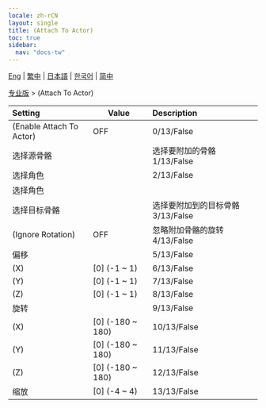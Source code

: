 ```yaml
---
locale: zh-rCN
layout: single
title: (Attach To Actor)
toc: true
sidebar:
  nav: "docs-tw"
---
```

[Eng](/dancexr/menu/2025.4/actor/attach_to_actor) | [繁中](/tw/dancexr/menu/2025.4/actor/attach_to_actor) | [日本語](/jp/dancexr/menu/2025.4/actor/attach_to_actor) | [한국어](/kr/dancexr/menu/2025.4/actor/attach_to_actor) | [简中](/zh/dancexr/menu/2025.4/actor/attach_to_actor)

[专业版](../menu#专业版) > (Attach To Actor)



| Setting | Value | Description |
| :--- | --- | :--- |
| (Enable Attach To Actor) | OFF | 0/13/False
| 选择源骨骼 || 选择要附加的骨骼1/13/False
| 选择角色 || 2/13/False
| 选择角色 |  |  |
| 选择目标骨骼 || 选择要附加到的目标骨骼3/13/False
| (Ignore Rotation) | OFF | 忽略附加骨骼的旋转4/13/False
| 偏移 || 5/13/False
| (X) | [0] (-1 ~ 1) | 6/13/False
| (Y) | [0] (-1 ~ 1) | 7/13/False
| (Z) | [0] (-1 ~ 1) | 8/13/False
| 旋转 || 9/13/False
| (X) | [0] (-180 ~ 180) | 10/13/False
| (Y) | [0] (-180 ~ 180) | 11/13/False
| (Z) | [0] (-180 ~ 180) | 12/13/False
| 缩放 | [0] (-4 ~ 4) | 13/13/False
